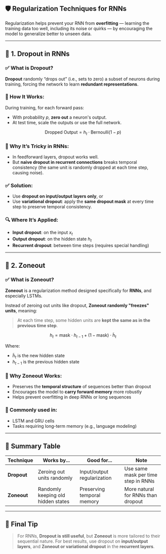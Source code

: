 ## 🛡️ **Regularization Techniques for RNNs**

Regularization helps prevent your RNN from **overfitting** — learning the training data too well, including its noise or quirks — by encouraging the model to generalize better to unseen data.

---

## 🔽 **1. Dropout in RNNs**

### ✅ What is Dropout?

**Dropout** randomly “drops out” (i.e., sets to zero) a subset of neurons during training, forcing the network to learn **redundant representations**.

### 🔧 How It Works:

During training, for each forward pass:

* With probability $p$, **zero out** a neuron's output.
* At test time, scale the outputs or use the full network.

$$
\text{Dropped Output} = h_t \cdot \text{Bernoulli}(1 - p)
$$

### 🧠 Why It’s Tricky in RNNs:

* In feedforward layers, dropout works well.
* But **naive dropout in recurrent connections** breaks temporal consistency (the same unit is randomly dropped at each time step, causing noise).

### ✅ Solution:

* Use **dropout on input/output layers only**, or
* Use **variational dropout**: apply the **same dropout mask** at every time step to preserve temporal consistency.

### 🔍 Where It’s Applied:

* **Input dropout**: on the input $x_t$
* **Output dropout**: on the hidden state $h_t$
* **Recurrent dropout**: between time steps (requires special handling)

---

## 🔁 **2. Zoneout**

### ✅ What is Zoneout?

**Zoneout** is a regularization method designed specifically for **RNNs**, and especially LSTMs.

Instead of zeroing out units like dropout, **Zoneout randomly "freezes" units**, meaning:

> At each time step, some hidden units are **kept the same as in the previous time step**.

$$
h_t = \text{mask} \cdot h_{t-1} + (1 - \text{mask}) \cdot \tilde{h}_t
$$

Where:

* $\tilde{h}_t$ is the new hidden state
* $h_{t-1}$ is the previous hidden state

### 🧠 Why Zoneout Works:

* Preserves the **temporal structure** of sequences better than dropout
* Encourages the model to **carry forward memory** more robustly
* Helps prevent overfitting in deep RNNs or long sequences

### 📌 Commonly used in:

* LSTM and GRU cells
* Tasks requiring long-term memory (e.g., language modeling)

---

## 🧾 Summary Table

| Technique   | Works by...                        | Good for...                 | Note                                |
| ----------- | ---------------------------------- | --------------------------- | ----------------------------------- |
| **Dropout** | Zeroing out units randomly         | Input/output regularization | Use same mask per time step in RNNs |
| **Zoneout** | Randomly keeping old hidden states | Preserving temporal memory  | More natural for RNNs than dropout  |

---

## 🧠 Final Tip

> For RNNs, **Dropout is still useful**, but **Zoneout** is more tailored to their sequential nature.
> For best results, use dropout on **input/output layers**, and **Zoneout or variational dropout** in the **recurrent layers**.
